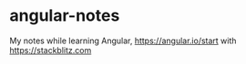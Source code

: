 # angular-notes
My notes while learning Angular, https://angular.io/start with https://stackblitz.com
